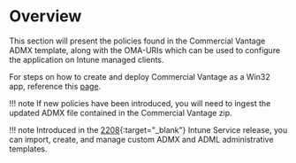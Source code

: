 # Overview

This section will present the policies found in the Commercial Vantage ADMX template, along with the OMA-URIs which can be used to configure the application on Intune managed clients.

For steps on how to create and deploy Commercial Vantage as a Win32 app, reference this [page](https://blog.lenovocdrt.com/deploying-commercial-vantage-with-intune/).

!!! note
    If new policies have been introduced, you will need to ingest the updated ADMX file contained in the Commercial Vantage zip.

!!! note
    Introduced in the [2208](https://learn.microsoft.com/mem/intune/fundamentals/whats-new-archive#import-create-and-manage-custom-admx-and-adml-administrative-templates){:target="_blank"}  Intune Service release, you can import, create, and manage custom ADMX and ADML administrative templates.
